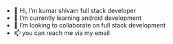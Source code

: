 - 👋 Hi, I’m kumar shivam
  full stack developer
- 🌱 I’m currently learning android development
- 💞️ I’m looking to collaborate on full stack development
- 📫 you can reach me via my email 

<!---
Shivamrajput4u/Shivamrajput4u is a ✨ special ✨ repository because its `README.md` (this file) appears on your GitHub profile.
You can click the Preview link to take a look at your changes.
--->
